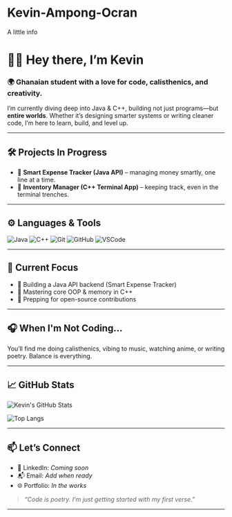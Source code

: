 # Kevin-Ampong-Ocran
A little info

# 👋🏽 Hey there, I’m Kevin

### 🌍 Ghanaian student with a love for code, calisthenics, and creativity.

I’m currently diving deep into Java & C++, building not just programs—but **entire worlds**. Whether it’s designing smarter systems or writing cleaner code, I’m here to learn, build, and level up.

---

## 🛠️ Projects In Progress
- 🚧 **Smart Expense Tracker (Java API)** – managing money smartly, one line at a time.
- 🧾 **Inventory Manager (C++ Terminal App)** – keeping track, even in the terminal trenches.

---

## ⚙️ Languages & Tools
![Java](https://img.shields.io/badge/-Java-007396?style=flat&logo=java&logoColor=white)
![C++](https://img.shields.io/badge/-C++-00599C?style=flat&logo=c%2B%2B&logoColor=white)
![Git](https://img.shields.io/badge/-Git-F05032?style=flat&logo=git&logoColor=white)
![GitHub](https://img.shields.io/badge/-GitHub-181717?style=flat&logo=github&logoColor=white)
![VSCode](https://img.shields.io/badge/-VSCode-007ACC?style=flat&logo=visual-studio-code&logoColor=white)

---

## 🎯 Current Focus
- 🔭 Building a Java API backend (Smart Expense Tracker)
- 🧠 Mastering core OOP & memory in C++
- 🚀 Prepping for open-source contributions

---

## 🎧 When I'm Not Coding...
You’ll find me doing calisthenics, vibing to music, watching anime, or writing poetry. Balance is everything.

---

## 📈 GitHub Stats

![Kevin's GitHub Stats](https://github-readme-stats.vercel.app/api?username=Kevin-Ampong-Ocran&show_icons=true&theme=tokyonight&count_private=true)

![Top Langs](https://github-readme-stats.vercel.app/api/top-langs/?username=Kevin-Ampong-Ocran&layout=compact&theme=tokyonight)

---

## 📫 Let’s Connect
- 💼 LinkedIn: *Coming soon*
- 📬 Email: *Add when ready*
- 🌐 Portfolio: *In the works*

> _“Code is poetry. I’m just getting started with my first verse.”_

---
